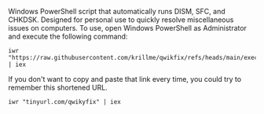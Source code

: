 Windows PowerShell script that automatically runs DISM, SFC, and CHKDSK. Designed for personal use to quickly resolve miscellaneous issues on computers.
To use, open Windows PowerShell as Administrator and execute the following command:
```
iwr "https://raw.githubusercontent.com/krillme/qwikfix/refs/heads/main/exec.ps1" | iex
```
If you don't want to copy and paste that link every time, you could try to remember this shortened URL.
```
iwr "tinyurl.com/qwikyfix" | iex
```
